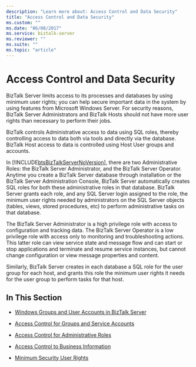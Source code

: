 ```yaml
---
description: "Learn more about: Access Control and Data Security"
title: "Access Control and Data Security"
ms.custom: ""
ms.date: "06/08/2017"
ms.service: biztalk-server
ms.reviewer: ""
ms.suite: ""
ms.topic: "article"
---
```

# Access Control and Data Security
BizTalk Server limits access to its processes and databases by using minimum user rights; you can help secure important data in the system by using features from Microsoft Windows Server. For security reasons, BizTalk Server Administrators and BizTalk Hosts should not have more user rights than necessary to perform their jobs.  
  
 BizTalk controls Administrative access to data using SQL roles, thereby controlling access to data both via tools and directly via the database. BizTalk Host access to data is controlled using Host User groups and accounts.  
  
 In [!INCLUDE[btsBizTalkServerNoVersion](../includes/btsbiztalkservernoversion-md.md)], there are two Administrative Roles: the BizTalk Server Administrator, and the BizTalk Server Operator. Anytime you create a BizTalk Server database through installation or the BizTalk Server Administration Console, BizTalk Server automatically creates SQL roles for both these administrative roles in that database. BizTalk Server grants each role, and any SQL Server login assigned to the role, the minimum user rights needed by administrators on the SQL Server objects (tables, views, stored procedures, etc) to perform administrative tasks on that database.  
  
 The BizTalk Server Administrator is a high privilege role with access to configuration and tracking data. The BizTalk Server Operator is a low privilege role with access only to monitoring and troubleshooting actions. This latter role can view service state and message flow and can start or stop applications and terminate and resume service instances, but cannot change configuration or view message properties and content.  
  
 Similarly, BizTalk Server creates in each database a SQL role for the user group for each host, and grants this role the minimum user rights it needs for the user group to perform tasks for that host.  
  
## In This Section  
  
-   [Windows Groups and User Accounts in BizTalk Server](../core/windows-groups-and-user-accounts-in-biztalk-server.md)  
  
-   [Access Control for Groups and Service Accounts](../core/access-control-for-groups-and-service-accounts.md)  
  
-   [Access Control for Administrative Roles](../core/access-control-for-administrative-roles.md)  
  
-   [Access Control to Business Information](../core/access-control-to-business-information.md)  
  
-   [Minimum Security User Rights](../core/minimum-security-user-rights.md)
